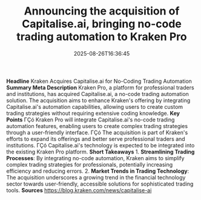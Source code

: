 ﻿---
title: "Announcing the acquisition of Capitalise.ai, bringing no-code trading automation to Kraken Pro"
date: "2025-08-26T16:36:45"
category: "Markets"
summary: ""
slug: "announcing the acquisition of capitaliseai bringing nocode t"
source_urls:
  - "https://blog.kraken.com/news/capitalise-ai"
seo:
  title: "Announcing the acquisition of Capitalise.ai, bringing no-code trading automation to Kraken Pro | Hash n Hedge"
  description: ""
  keywords: ["news", "markets", "brief"]
---
**Headline** Kraken Acquires Capitalise.ai for No-Coding Trading Automation  **Summary Meta Description** Kraken Pro, a platform for professional traders and institutions, has acquired Capitalise.ai, a no-code trading automation solution. The acquisition aims to enhance Kraken's offering by integrating Capitalise.ai's automation capabilities, allowing users to create custom trading strategies without requiring extensive coding knowledge.  **Key Points**  ΓÇó Kraken Pro will integrate Capitalise.ai's no-code trading automation features, enabling users to create complex trading strategies through a user-friendly interface. ΓÇó The acquisition is part of Kraken's efforts to expand its offerings and better serve professional traders and institutions. ΓÇó Capitalise.ai's technology is expected to be integrated into the existing Kraken Pro platform.  **Short Takeaways**  1. **Streamlining Trading Processes**: By integrating no-code automation, Kraken aims to simplify complex trading strategies for professionals, potentially increasing efficiency and reducing errors. 2. **Market Trends in Trading Technology**: The acquisition underscores a growing trend in the financial technology sector towards user-friendly, accessible solutions for sophisticated trading tools.  **Sources** https://blog.kraken.com/news/capitalise-ai 
